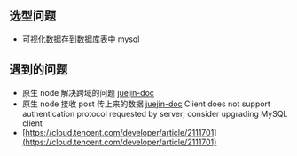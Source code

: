 ## 选型问题

- 可视化数据存到数据库表中 mysql

## 遇到的问题

- 原生 node 解决跨域的问题 [juejin-doc](https://juejin.cn/post/6911618103575216142)
- 原生 node 接收 post 传上来的数据 [juejin-doc](https://juejin.cn/post/6844903912596586509)
  Client does not support authentication protocol requested by server; consider upgrading MySQL client
- [https://cloud.tencent.com/developer/article/2111701](https://cloud.tencent.com/developer/article/2111701)
